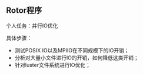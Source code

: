 ## Rotor程序

个人任务：并行IO优化

具体步骤：
- 测试POSIX IO以及MPIIO在不同规模下的IO开销；
- 分析对大量小文件进行IO的开销，如何降低这类开销；
- 针对luster文件系统进行IO优化；
